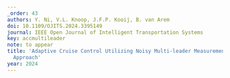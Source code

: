 ```yaml
---
_order: 43
authors: Y. Ni, V.L. Knoop, J.F.P. Kooij, B. van Arem
doi: 10.1109/OJITS.2024.3395149
journal: IEEE Open Journal of Intelligent Transportation Systems
key: accmultileader
note: to appear
title: 'Adaptive Cruise Control Utilizing Noisy Multi-leader Measurements: A Learning-based
  Approach'
year: 2024
---
```


